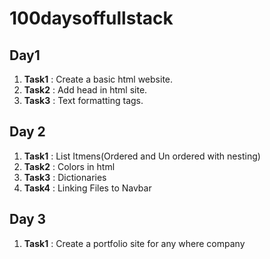 # 100daysoffullstack

## Day1

1. **Task1** : Create a basic html website.
2. **Task2** : Add head in html site.
3. **Task3** : Text formatting tags.

## Day 2

1. **Task1** : List Itmens(Ordered and Un ordered with nesting)
2. **Task2** : Colors in html
3. **Task3** : Dictionaries
4. **Task4** : Linking Files to Navbar

## Day 3

1. **Task1** : Create a portfolio site for any where company